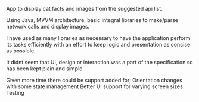 App to display cat facts and images from the suggested api list.

Using Java, MVVM architecture, basic integral libraries to make/parse network calls and display images.

I have used as many libraries as necessary to have the application perform its tasks efficiently with an effort to keep logic and presentation as concise as possible. 

It didnt seem that UI, design or interaction was a part of the specification so has been kept plain and simple.


Given more time there could be support added for;
Orientation changes with some state management 
Better UI support for varying screen sizes
Testing
